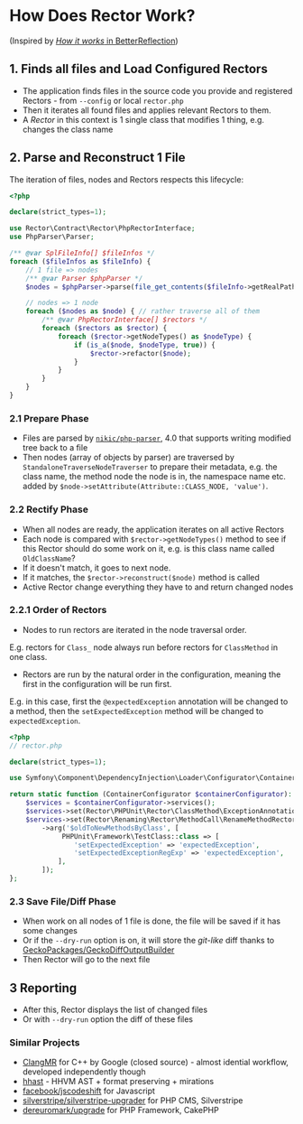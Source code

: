 # How Does Rector Work?

(Inspired by [*How it works* in BetterReflection](https://github.com/Roave/BetterReflection/blob/master/docs/how-it-works.md))

## 1. Finds all files and Load Configured Rectors

- The application finds files in the source code you provide and registered Rectors - from  `--config` or local `rector.php`
- Then it iterates all found files and applies relevant Rectors to them.
- A *Rector* in this context is 1 single class that modifies 1 thing, e.g. changes the class name

## 2. Parse and Reconstruct 1 File

The iteration of files, nodes and Rectors respects this lifecycle:

```php
<?php

declare(strict_types=1);

use Rector\Contract\Rector\PhpRectorInterface;
use PhpParser\Parser;

/** @var SplFileInfo[] $fileInfos */
foreach ($fileInfos as $fileInfo) {
    // 1 file => nodes
    /** @var Parser $phpParser */
    $nodes = $phpParser->parse(file_get_contents($fileInfo->getRealPath()));

    // nodes => 1 node
    foreach ($nodes as $node) { // rather traverse all of them
        /** @var PhpRectorInterface[] $rectors */
        foreach ($rectors as $rector) {
            foreach ($rector->getNodeTypes() as $nodeType) {
                if (is_a($node, $nodeType, true)) {
                    $rector->refactor($node);
                }
            }
        }
    }
}
```

### 2.1 Prepare Phase

- Files are parsed by [`nikic/php-parser`](https://github.com/nikic/PHP-Parser), 4.0 that supports writing modified tree back to a file
- Then nodes (array of objects by parser) are traversed by `StandaloneTraverseNodeTraverser` to prepare their metadata, e.g. the class name, the method node the node is in, the namespace name etc. added by `$node->setAttribute(Attribute::CLASS_NODE, 'value')`.

### 2.2 Rectify Phase

- When all nodes are ready, the application iterates on all active Rectors
- Each node is compared with `$rector->getNodeTypes()` method to see if this Rector should do some work on it, e.g. is this class name called `OldClassName`?
- If it doesn't match, it goes to next node.
- If it matches, the `$rector->reconstruct($node)` method is called
- Active Rector change everything they have to and return changed nodes

### 2.2.1 Order of Rectors

- Nodes to run rectors are iterated in the node traversal order.

E.g. rectors for `Class_` node always run before rectors for `ClassMethod` in one class.

- Rectors are run by the natural order in the configuration, meaning the first
in the configuration will be run first.

E.g. in this case, first the `@expectedException` annotation will be changed to a method,
 then the `setExpectedException` method will be changed to `expectedException`.

```php
<?php
// rector.php

declare(strict_types=1);

use Symfony\Component\DependencyInjection\Loader\Configurator\ContainerConfigurator;

return static function (ContainerConfigurator $containerConfigurator): void {
    $services = $containerConfigurator->services();
    $services->set(Rector\PHPUnit\Rector\ClassMethod\ExceptionAnnotationRector::class);
    $services->set(Rector\Renaming\Rector\MethodCall\RenameMethodRector::class)
        ->arg('$oldToNewMethodsByClass', [
             PHPUnit\Framework\TestClass::class => [
                'setExpectedException' => 'expectedException',
                'setExpectedExceptionRegExp' => 'expectedException',
            ],
        ]);
};
```

### 2.3 Save File/Diff Phase

- When work on all nodes of 1 file is done, the file will be saved if it has some changes
- Or if the `--dry-run` option is on, it will store the *git-like* diff thanks to [GeckoPackages/GeckoDiffOutputBuilder](https://github.com/GeckoPackages/GeckoDiffOutputBuilder)
- Then Rector will go to the next file

## 3 Reporting

- After this, Rector displays the list of changed files
- Or with `--dry-run` option the diff of these files

### Similar Projects

- [ClangMR](https://static.googleusercontent.com/media/research.google.com/en//pubs/archive/41342.pdf) for C++ by Google (closed source) - almost idential workflow, developed independently though
- [hhast](https://github.com/hhvm/hhast) - HHVM AST + format preserving + mirations
- [facebook/jscodeshift](https://github.com/facebook/jscodeshift) for Javascript
- [silverstripe/silverstripe-upgrader](https://github.com/silverstripe/silverstripe-upgrader) for PHP CMS, Silverstripe
- [dereuromark/upgrade](https://github.com/dereuromark/upgrade) for PHP Framework, CakePHP
